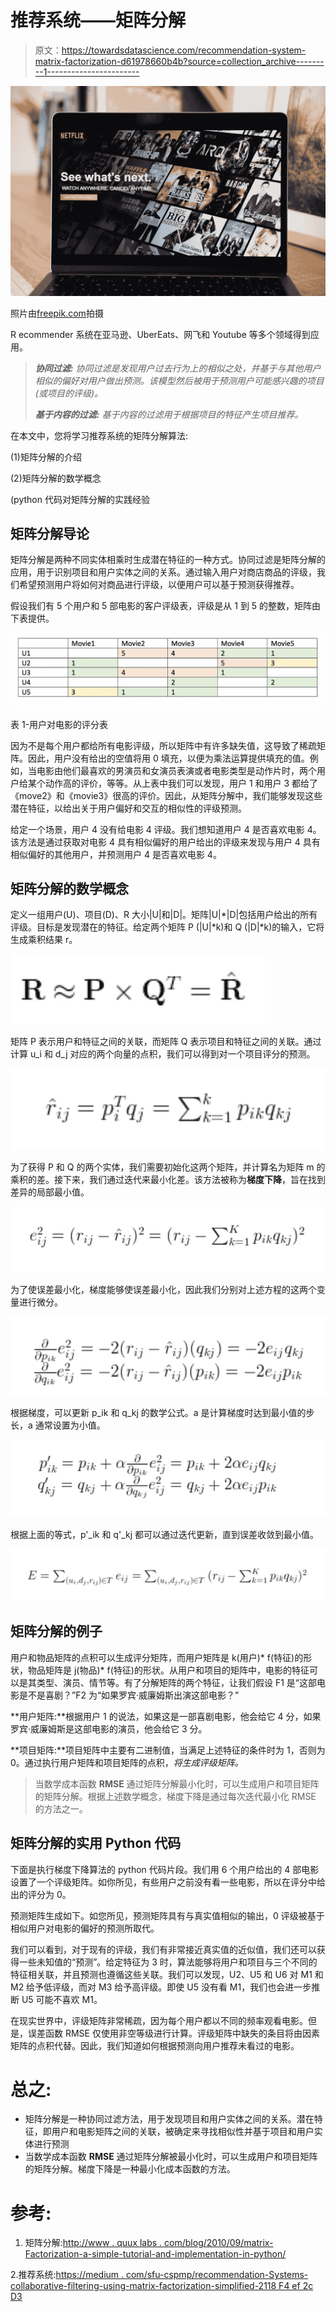 # 推荐系统——矩阵分解

> 原文：<https://towardsdatascience.com/recommendation-system-matrix-factorization-d61978660b4b?source=collection_archive---------1----------------------->

![](img/183fb287eec1e3e50eafd068f9717dfe.png)

照片由[freepik.com](https://www.freepik.com/free-photo/technological-device-with-netfilx-app_3380678.htm#page=1&query=netflix&position=3)拍摄

R ecommender 系统在亚马逊、UberEats、网飞和 Youtube 等多个领域得到应用。

> ***协同过滤:*** *协同过滤是发现用户过去行为上的相似之处，并基于与其他用户相似的偏好对用户做出预测。该模型然后被用于预测用户可能感兴趣的项目(或项目的评级)。*
> 
> ***基于内容的过滤:*** *基于内容的过滤用于根据项目的特征产生项目推荐。*

在本文中，您将学习推荐系统的矩阵分解算法:

(1)矩阵分解的介绍

(2)矩阵分解的数学概念

(python 代码对矩阵分解的实践经验

## 矩阵分解导论

矩阵分解是两种不同实体相乘时生成潜在特征的一种方式。协同过滤是矩阵分解的应用，用于识别项目和用户实体之间的关系。通过输入用户对商店商品的评级，我们希望预测用户将如何对商品进行评级，以便用户可以基于预测获得推荐。

假设我们有 5 个用户和 5 部电影的客户评级表，评级是从 1 到 5 的整数，矩阵由下表提供。

![](img/3928b6ac65468ebb74be38c0ecf56c9a.png)

表 1-用户对电影的评分表

因为不是每个用户都给所有电影评级，所以矩阵中有许多缺失值，这导致了稀疏矩阵。因此，用户没有给出的空值将用 0 填充，以便为乘法运算提供填充的值。例如，当电影由他们最喜欢的男演员和女演员表演或者电影类型是动作片时，两个用户给某个动作高的评价，等等。从上表中我们可以发现，用户 1 和用户 3 都给了《move2》和《movie3》很高的评价。因此，从矩阵分解中，我们能够发现这些潜在特征，以给出关于用户偏好和交互的相似性的评级预测。

给定一个场景，用户 4 没有给电影 4 评级。我们想知道用户 4 是否喜欢电影 4。该方法是通过获取对电影 4 具有相似偏好的用户给出的评级来发现与用户 4 具有相似偏好的其他用户，并预测用户 4 是否喜欢电影 4。

## 矩阵分解的数学概念

定义一组用户(U)、项目(D)、R 大小|U|和|D|。矩阵|U|*|D|包括用户给出的所有评级。目标是发现潜在的特征。给定两个矩阵 P (|U|*k)和 Q (|D|*k)的输入，它将生成乘积结果 r。

![](img/0c391acbaef5321ca37838e381101006.png)

矩阵 P 表示用户和特征之间的关联，而矩阵 Q 表示项目和特征之间的关联。通过计算 u_i 和 d_j 对应的两个向量的点积，我们可以得到对一个项目评分的预测。

![](img/934b83676d873c8d6da13a71d0ec938a.png)

为了获得 P 和 Q 的两个实体，我们需要初始化这两个矩阵，并计算名为矩阵 m 的乘积的差。接下来，我们通过迭代来最小化差。该方法被称为**梯度下降**，旨在找到差异的局部最小值。

![](img/69b685f4e66a083cf667986412429404.png)

为了使误差最小化，梯度能够使误差最小化，因此我们分别对上述方程的这两个变量进行微分。

![](img/e1eec694b12bba8c48729612f3f8afff.png)

根据梯度，可以更新 p_ik 和 q_kj 的数学公式。a 是计算梯度时达到最小值的步长，a 通常设置为小值。

![](img/a1ca0a13c0ff11e5b892973819fc319d.png)

根据上面的等式，p'_ik 和 q'_kj 都可以通过迭代更新，直到误差收敛到最小值。

![](img/6cb17260cb4dd33b20f22a3c8451f005.png)

## 矩阵分解的例子

用户和物品矩阵的点积可以生成评分矩阵，而用户矩阵是 k(用户)* f(特征)的形状，物品矩阵是 j(物品)* f(特征)的形状。从用户和项目的矩阵中，电影的特征可以是其类型、演员、情节等。有了分解矩阵的两个特征，让我们假设 F1 是“这部电影是不是喜剧？”F2 为“如果罗宾·威廉姆斯出演这部电影？”

**用户矩阵:**根据用户 1 的说法，如果这是一部喜剧电影，他会给它 4 分，如果罗宾·威廉姆斯是这部电影的演员，他会给它 3 分。

**项目矩阵:**项目矩阵中主要有二进制值，当满足上述特征的条件时为 1，否则为 0。通过执行用户矩阵和项目矩阵的点积，*将生成评级矩阵。*

> 当数学成本函数 **RMSE** 通过矩阵分解最小化时，可以生成用户和项目矩阵的矩阵分解。根据上述数学概念，梯度下降是通过每次迭代最小化 RMSE 的方法之一。

## 矩阵分解的实用 Python 代码

下面是执行梯度下降算法的 python 代码片段。我们用 6 个用户给出的 4 部电影设置了一个评级矩阵。如你所见，有些用户之前没有看一些电影，所以在评分中给出的评分为 0。

预测矩阵生成如下。如您所见，预测矩阵具有与真实值相似的输出，0 评级被基于相似用户对电影的偏好的预测所取代。

我们可以看到，对于现有的评级，我们有非常接近真实值的近似值，我们还可以获得一些未知值的“预测”。给定特征为 3 时，算法能够将用户和项目与三个不同的特征相关联，并且预测也遵循这些关联。我们可以发现，U2、U5 和 U6 对 M1 和 M2 给予低评级，而对 M3 给予高评级。即使 U5 没有看 M1，我们也会进一步推断 U5 可能不喜欢 M1。

在现实世界中，评级矩阵非常稀疏，因为每个用户都以不同的频率观看电影。但是，误差函数 RMSE 仅使用非空等级进行计算。评级矩阵中缺失的条目将由因素矩阵的点积代替。因此，我们知道如何根据预测向用户推荐未看过的电影。

# 总之:

*   矩阵分解是一种协同过滤方法，用于发现项目和用户实体之间的关系。潜在特征，即用户和电影矩阵之间的关联，被确定来寻找相似性并基于项目和用户实体进行预测
*   当数学成本函数 **RMSE** 通过矩阵分解被最小化时，可以生成用户和项目矩阵的矩阵分解。梯度下降是一种最小化成本函数的方法。

# 参考:

1.  矩阵分解:[http://www . quux labs . com/blog/2010/09/matrix-Factorization-a-simple-tutorial-and-implementation-in-python/](http://www.quuxlabs.com/blog/2010/09/matrix-factorization-a-simple-tutorial-and-implementation-in-python/)

2.推荐系统:[https://medium . com/sfu-cspmp/recommendation-Systems-collaborative-filtering-using-matrix-factorization-simplified-2118 F4 ef 2c D3](https://medium.com/sfu-cspmp/recommendation-systems-collaborative-filtering-using-matrix-factorization-simplified-2118f4ef2cd3)
